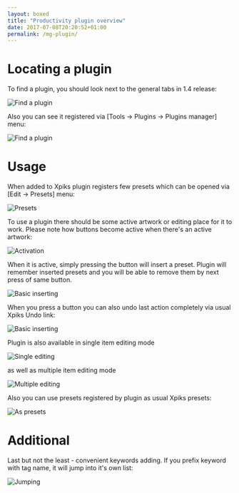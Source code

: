 ```yaml
---
layout: boxed
title: "Productivity plugin overview"
date: 2017-07-08T20:20:52+01:00
permalink: /mg-plugin/
---
```


# Locating a plugin

To find a plugin, you should look next to the general tabs in 1.4 release:

<img alt="Find a plugin" src="{{site.url}}/images/posts/maground-demo/find-plugin.gif" class="small-12 large-8" />

Also you can see it registered via [Tools -> Plugins -> Plugins manager] menu:

<img alt="Find a plugin" src="{{site.url}}/images/posts/maground-demo/plugins-menu.gif" class="small-12 large-8" />

# Usage

When added to Xpiks plugin registers few presets which can be opened via [Edit -> Presets] menu:

<img alt="Presets" src="{{site.url}}/images/posts/maground-demo/presets.gif" class="small-12 large-8" />

To use a plugin there should be some active artwork or editing place for it to work. Please note how buttons become active when there's an active artwork:

<img alt="Activation" src="{{site.url}}/images/posts/maground-demo/activate-buttons.gif" class="small-12 large-8" />

When it is active, simply pressing the button will insert a preset. Plugin will remember inserted presets and you will be able to remove them by next press of same button.

<img alt="Basic inserting" src="{{site.url}}/images/posts/maground-demo/basic-inserting.gif" class="small-12 large-8" />

When you press a button you can also undo last action completely via usual Xpiks Undo link:

<img alt="Basic inserting" src="{{site.url}}/images/posts/maground-demo/insert-undo.gif" class="small-12 large-8" />

Plugin is also available in single item editing mode

<img alt="Single editing" src="{{site.url}}/images/posts/maground-demo/one-item-editing.gif" class="small-12 large-8" />

as well as multiple item editing mode

<img alt="Multiple editing" src="{{site.url}}/images/posts/maground-demo/multiple-file-editing.gif" class="small-12 large-8" />

Also you can use presets registered by plugin as usual Xpiks presets:

<img alt="As presets" src="{{site.url}}/images/posts/maground-demo/insert-as-preset.gif" class="small-12 large-8" />

# Additional

Last but not the least - convenient keywords adding. If you prefix keyword with tag name, it will jump into it's own list:

<img alt="Jumping" src="{{site.url}}/images/posts/maground-demo/keyword-jumping.gif" class="small-12 large-8" />
